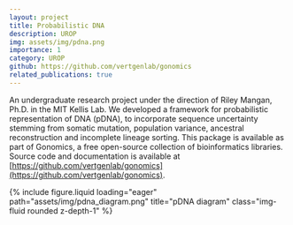 ```yaml
---
layout: project
title: Probabilistic DNA
description: UROP
img: assets/img/pdna.png
importance: 1
category: UROP
github: https://github.com/vertgenlab/gonomics
related_publications: true
---
```


An undergraduate research project under the direction of Riley Mangan, Ph.D. in the MIT Kellis Lab. We developed a framework for probabilistic representation of DNA (pDNA), to incorporate sequence uncertainty stemming from somatic mutation, population variance, ancestral reconstruction and incomplete lineage sorting. This package is available as part of Gonomics, a free open-source collection of bioinformatics libraries. Source code and documentation is available at [https://github.com/vertgenlab/gonomics](https://github.com/vertgenlab/gonomics).


<div class="row">
    <div class="col-sm mt-3 mt-md-0">
        {% include figure.liquid loading="eager" path="assets/img/pdna_diagram.png" title="pDNA diagram" class="img-fluid rounded z-depth-1" %}
    </div>
</div>